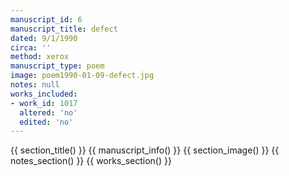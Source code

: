 ```yaml
---
manuscript_id: 6
manuscript_title: defect
dated: 9/1/1990
circa: ''
method: xerox
manuscript_type: poem
image: poem1990-01-09-defect.jpg
notes: null
works_included:
- work_id: 1017
  altered: 'no'
  edited: 'no'
---
```


{{ section_title() }}
{{ manuscript_info() }}
{{ section_image() }}
{{ notes_section() }}
{{ works_section() }}
